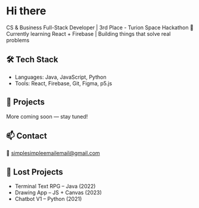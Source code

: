 # Hi there

CS & Business
Full-Stack Developer | 3rd Place - Turion Space Hackathon 🚀  
Currently learning React + Firebase | Building things that solve real problems

## 🛠️ Tech Stack
- Languages: Java, JavaScript, Python
- Tools: React, Firebase, Git, Figma, p5.js

## 🚧 Projects
More coming soon — stay tuned!

## 📫 Contact
📧 simplesimpleemailemail@gmail.com

## 📁 Lost Projects
- Terminal Text RPG – Java (2022)  
- Drawing App – JS + Canvas (2023)  
- Chatbot V1 – Python (2021)  


